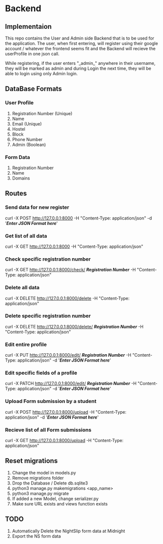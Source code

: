 # Backend

## Implementaion

This repo contains the User and Admin side Backend that is to be used for the application. The user, when first entering, will register using their google account / whatever the frontend seems fit and the Backend will recieve the userProfile in one json call.

While registering, if the user enters "\_admin\_" anywhere in their username, they will be marked as admin and during Login the next time, they will be able to login using only Admin login.

## DataBase Formats

### User Profile

1. Registration Number (Unique)
2. Name
3. Email (Unique)
4. Hostel
5. Block
6. Phone Number
7. Admin (Boolean)

### Form Data

1. Registration Number
2. Name
3. Domains

## Routes

### Send data for new register

curl -X POST http://127.0.0.1:8000 -H "Content-Type: application/json" -d '**_Enter JSON Format here_**'

### Get list of all data

curl -X GET http://127.0.0.1:8000 -H "Content-Type: application/json"

### Check specific registration number

curl -X GET http://127.0.0.1:8000/check/ **_Registration Number_** -H "Content-Type: application/json"

### Delete all data

curl -X DELETE http://127.0.0.1:8000/delete -H "Content-Type: application/json"

### Delete specific registration number

curl -X DELETE http://127.0.0.1:8000/delete/ **_Registration Number_** -H "Content-Type: application/json"

### Edit entire profile

curl -X PUT http://127.0.0.1:8000/edit/ **_Registration Number_** -H "Content-Type: application/json" -d '**_Enter JSON Format here_**'

### Edit specific fields of a profile

curl -X PATCH http://127.0.0.1:8000/edit/ **_Registration Number_** -H "Content-Type: application/json" -d '**_Enter JSON Format here_**'

### Upload Form submission by a student

curl -X POST http://127.0.0.1:8000/upload -H "Content-Type: application/json" -d '**_Enter JSON Format here_**'

### Recieve list of all Form submissions

curl -X GET http://127.0.0.1:8000/upload -H "Content-Type: application/json"

## Reset migrations

1. Change the model in models.py
2. Remove migrations folder
3. Drop the Database / Delete db.sqlite3
4. python3 manage.py makemigrations <app_name>
5. python3 manage.py migrate
6. If added a new Model, change serializer.py
7. Make sure URL exists and views function exists

## TODO

1. Automatically Delete the NightSlip form data at Midnight
2. Export the NS form data
